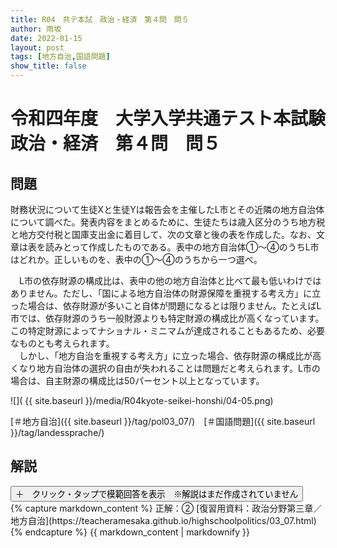 ```yaml
---
title: R04　共テ本試　政治・経済　第４問　問５
author: 雨坂
date: 2022-01-15
layout: post
tags: [地方自治,国語問題]
show_title: false
---
```

  
# 令和四年度　大学入学共通テスト本試験　政治・経済　第４問　問５  
  
## 問題  
財務状況について生徒Xと生徒Yは報告会を主催したL市とその近隣の地方自治体について調べた。発表内容をまとめるために、生徒たちは歳入区分のうち地方税と地方交付税と国庫支出金に着目して、次の文章と後の表を作成した。なお、文章は表を読みとって作成したものである。表中の地方自治体①～④のうちL市はどれか。正しいものを、表中の①～④のうちから一つ選べ。  
  
　L市の依存財源の構成比は、表中の他の地方自治体と比べて最も低いわけではありません。ただし、「国による地方自治体の財源保障を重視する考え方」に立った場合は、依存財源が多いこと自体が問題になるとは限りません。たとえばL市では、依存財源のうち一般財源よりも特定財源の構成比が高くなっています。この特定財源によってナショナル・ミニマムが達成されることもあるため、必要なものとも考えられます。  
　しかし、「地方自治を重視する考え方」に立った場合、依存財源の構成比が高くなり地方自治体の選択の自由が失われることは問題だと考えられます。L市の場合は、自主財源の構成比は50パーセント以上となっています。  
  
![]( {{ site.baseurl }}/media/R04kyote-seikei-honshi/04-05.png)  
  
[＃地方自治]({{ site.baseurl }}/tag/pol03_07/)　[＃国語問題]({{ site.baseurl }}/tag/landessprache/)  
  
## 解説  
<div class="collapsible">
  <button class="collapsible-button">＋　クリック・タップで模範回答を表示　※解説はまだ作成されていません</button>
  <div class="collapsible-content">
    {% capture markdown_content %}
正解：②  
[復習用資料：政治分野第三章／地方自治](https://teacheramesaka.github.io/highschoolpolitics/03_07.html)  
    {% endcapture %}
    {{ markdown_content | markdownify }}
  </div>
</div>